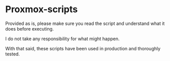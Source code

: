 # Proxmox-scripts

Provided as is, please make sure you read the script and understand what it does before executing. 

I do not take any responsibility for what might happen. 

With that said, these scripts have been used in production and thoroughly tested.
